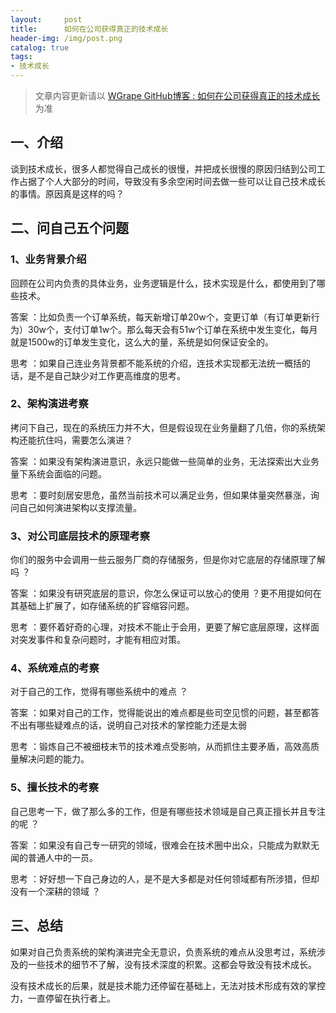 ```yaml
---
layout:     post
title:      如何在公司获得真正的技术成长
header-img: /img/post.png
catalog: true
tags:
- 技术成长
---
```


> 文章内容更新请以 [WGrape GitHub博客 : 如何在公司获得真正的技术成长](https://github.com/WGrape/Blog/issues/107) 为准


## 一、介绍
谈到技术成长，很多人都觉得自己成长的很慢，并把成长很慢的原因归结到公司工作占据了个人大部分的时间，导致没有多余空闲时间去做一些可以让自己技术成长的事情。原因真是这样的吗？

## 二、问自己五个问题

### 1、业务背景介绍
回顾在公司内负责的具体业务，业务逻辑是什么，技术实现是什么，都使用到了哪些技术。

答案 ：比如负责一个订单系统，每天新增订单20w个，变更订单（有订单更新行为）30w个，支付订单1w个。那么每天会有51w个订单在系统中发生变化，每月就是1500w的订单发生变化，这么大的量，系统是如何保证安全的。

思考 ：如果自己连业务背景都不能系统的介绍，连技术实现都无法统一概括的话，是不是自己缺少对工作更高维度的思考。

### 2、架构演进考察
拷问下自己，现在的系统压力并不大，但是假设现在业务量翻了几倍，你的系统架构还能抗住吗，需要怎么演进？

答案 ：如果没有架构演进意识，永远只能做一些简单的业务，无法探索出大业务量下系统会面临的问题。

思考 ：要时刻居安思危，虽然当前技术可以满足业务，但如果体量突然暴涨，询问自己如何演进架构以支撑流量。

### 3、对公司底层技术的原理考察
你们的服务中会调用一些云服务厂商的存储服务，但是你对它底层的存储原理了解吗 ？

答案 ：如果没有研究底层的意识，你怎么保证可以放心的使用 ？更不用提如何在其基础上扩展了，如存储系统的扩容缩容问题。

思考 ：要怀着好奇的心理，对技术不能止于会用，更要了解它底层原理，这样面对突发事件和复杂问题时，才能有相应对策。

### 4、系统难点的考察
对于自己的工作，觉得有哪些系统中的难点 ？

答案 ：如果对自己的工作，觉得能说出的难点都是些司空见惯的问题，甚至都答不出有哪些疑难点的话，说明自己对技术的掌控能力还是太弱

思考 ：锻炼自己不被细枝末节的技术难点受影响，从而抓住主要矛盾，高效高质量解决问题的能力。

### 5、擅长技术的考察
自己思考一下，做了那么多的工作，但是有哪些技术领域是自己真正擅长并且专注的呢 ？

答案 ：如果没有自己专一研究的领域，很难会在技术圈中出众，只能成为默默无闻的普通人中的一员。

思考 ：好好想一下自己身边的人，是不是大多都是对任何领域都有所涉猎，但却没有一个深耕的领域 ？

## 三、总结
如果对自己负责系统的架构演进完全无意识，负责系统的难点从没思考过，系统涉及的一些技术的细节不了解，没有技术深度的积累。这都会导致没有技术成长。

没有技术成长的后果，就是技术能力还停留在基础上，无法对技术形成有效的掌控力，一直停留在执行者上。